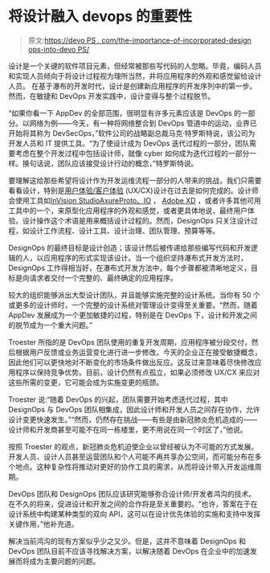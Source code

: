 # 将设计融入 devops 的重要性

> 原文:[https://devo PS . com/the-importance-of-incorporated-design ops-into-devo PS/](https://devops.com/the-importance-of-incorporating-designops-into-devops/)

设计是一个关键的软件项目元素，但经常被那些写代码的人忽略。毕竟，编码人员和实现人员倾向于将设计过程视为理所当然，并将应用程序的外观和感觉留给设计人员。 在基于瀑布的开发时代，设计是创建新应用程序的开发序列中的第一步。然而，在敏捷和 DevOps 开发实践中，设计变得与整个过程脱节。

“如果你看一下 AppDev 的全部范围，很明显有许多元素应该是 DevOps 的一部分。以网络为例——今天，有一种将网络整合到 DevOps 管道中的运动，业界已开始将其称为 DevSecOps，”软件公司[](https://www.progress.com/)的战略副总裁马克·特罗斯特说，该公司为开发人员和 IT 提供工具。“为了使设计成为 DevOps 迭代过程的一部分，团队需要考虑在整个开发过程中包括设计师，就像 cyber 如何成为迭代过程的一部分一样。换句话说，团队应该接受设计行动的概念，”特罗斯特说。

要理解这给那些希望将设计作为开发运维流程一部分的人带来的挑战，我们只需要看看设计，特别是[用户体验/客户体验](https://devops.com/?s=user%20experience) (UX/CX)设计在过去是如何完成的。设计师会使用工具如[InVision Studio](https://www.invisionapp.com/studio)[Axure](https://www.axure.cloud/)[Proto。IO](https://proto.io/) ， [Adobe XD](https://www.adobe.com/products/xd.html) ，或者许多其他可用工具中的一个，来原型化应用程序的外观和感觉，或者更具体地说，最终用户体验。设计操作这个术语是用来概括设计过程的。然而，DesignOps 只关注设计过程，如设计工作流程、设计工具、设计治理、团队管理、预算等等。

DesignOps 的最终目标是设计创造；该设计然后被传递给那些编写代码和开发逻辑的人，以应用程序的形式实现该设计。当一个组织坚持瀑布式开发方法时，DesignOps 工作得相当好，在瀑布式开发方法中，每个步骤都被清晰地定义，目标是向请求者交付一个完整的、最终确定的应用程序。

较大的组织能够派出大型设计团队，并且能够实施完整的设计系统。当你有 50 个或更多的设计师时，一个完整的设计系统对管理设计变得至关重要。“然而，随着 AppDev 发展成为一个更加敏捷的过程，特别是在 DevOps 下，设计和开发之间的脱节成为一个重大问题。”

Troester 所指的是 DevOps 团队使用的重复开发周期，应用程序被分段交付，然后根据用户反馈或业务运营变化进行进一步修改。今天的企业正在接受敏捷概念，因此他们可以更快地对不断变化的市场条件做出反应。这反过来意味着尽快修改应用程序以保持竞争优势。目前，设计仍然有点孤立，如果必须修改 UX/CX 来应对这些所需的变更，它可能会成为实施变更的瓶颈。

Troester 说:“随着 DevOps 的兴起，团队需要开始考虑迭代过程，其中 DesignOps 与 DevOps 团队相集成，因此设计师和开发人员之间存在协作，允许设计变更快速发生。”“然而，仍然存在挑战——有些是由新冠肺炎危机造成的——设计师和开发商甚至可能不在同一栋楼里，更不用说在同一个时区了，”他说。

按照 Troester 的观点，新冠肺炎危机迫使企业以曾经被认为不可能的方式发展。开发人员、设计人员甚至运营团队和个人可能不再共享办公空间，而可能分布在多个地点。这种复杂性将推动对更好的协作工具的需求，从而将设计带入开发运维周期。

DevOps 团队和 DesignOps 团队应该研究能够弥合设计师/开发者鸿沟的技术。在不久的将来，促进设计和开发之间的合作将是至关重要的。“也许，答案在于在设计系统中构建某种类型的双向 API，这可以在设计优先体验的实施和支持中发挥关键作用，”他补充道。

解决当前鸿沟的现有方案似乎少之又少。但是，这并不意味着 DesignOps 和 DevOps 团队目前不应该寻找解决方案，以解决随着 DevOps 在企业中的加速发展而将成为主要问题的问题。